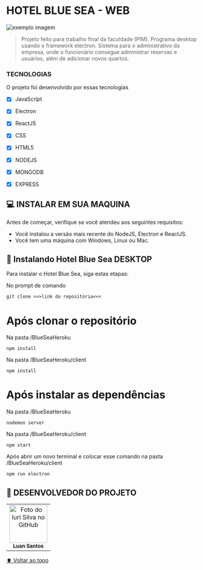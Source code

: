 # HOTEL BLUE SEA - WEB




<img src="https://user-images.githubusercontent.com/71905620/144674741-97792884-9f3b-4e3b-bd8d-18781bdbb0e8.png" alt="exemplo imagem">

> Projeto feito para trabalho final da faculdade (PIM). Programa desktop usando o framework electron. Sistema para o administrativo da empresa, onde o funcionário consegue administrar reservas e usuários, além de adicionar novos quartos.

### TECNOLOGIAS

O projeto foi desenvolvido por essas tecnologias 

- [x] JavaScript
- [x] Electron
- [x] ReactJS
- [x] CSS
- [x] HTML5
- [x] NODEJS
- [x] MONGODB
- [x] EXPRESS



## 💻 INSTALAR EM SUA MAQUINA

Antes de começar, verifique se você atendeu aos seguintes requisitos:
<!---Estes são apenas requisitos de exemplo. Adicionar, duplicar ou remover conforme necessário--->
* Você instalou a versão mais recente do NodeJS, Electron e ReactJS.
* Você tem uma máquina com Windows, Linux ou Mac.


## 🚀 Instalando Hotel Blue Sea DESKTOP

Para instalar o Hotel Blue Sea, siga estas etapas:

No prompt de comando 
```
git clone >>>link do repositório<<<
```


#  Após clonar o repositório

Na pasta /BlueSeaHeroku
```
npm install
```

Na pasta /BlueSeaHeroku/client
```
npm install
```
#  Após instalar as dependências

Na pasta /BlueSeaHeroku
```
nodemon server
```

Na pasta /BlueSeaHeroku/client
```
npm start
```
Após abrir um novo terminal e colocar esse comando na pasta /BlueSeaHeroku/client
```
npm run electron
```


## 🤝 DESENVOLVEDOR DO PROJETO

<table>
  <tr>
    <td align="center">
      <a href="#">
        <img src="https://avatars3.githubusercontent.com/u/31936044" width="100px;" alt="Foto do Iuri Silva no GitHub"/><br>
        <sub>
          <b>Luan Santos</b>
        </sub>
      </a>

</table>


[⬆ Voltar ao topo](#nome-do-projeto)<br>
